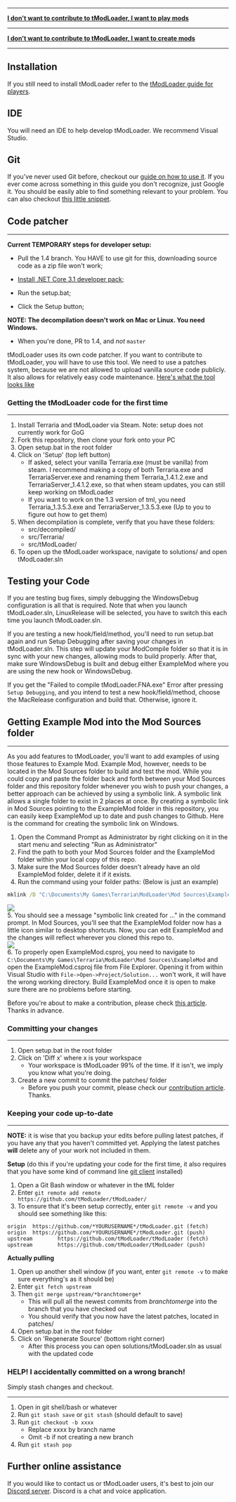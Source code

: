 ___

**[I don't want to contribute to tModLoader, I want to play mods](tModLoader-guide-for-players)**

___

**[I don't want to contribute to tModLoader, I want to create mods](tModLoader-guide-for-developers)**

___

## Installation
If you still need to install tModLoader refer to the [tModLoader guide for players](tModLoader-guide-for-players).

## IDE
You will need an IDE to help develop tModLoader. We recommend Visual Studio.

## Git
If you've never used Git before, checkout our [guide on how to use it](https://github.com/tModLoader/tModLoader/wiki/Intermediate-Git-&-mod-management). If you ever come across something in this guide you don't recognize, just Google it. You should be easily able to find something relevant to your problem. You can also checkout [this little snippet](#further-online-assistance).

## Code patcher
___
**Current TEMPORARY steps for developer setup:**
* Pull the 1.4 branch. You HAVE to use git for this, downloading source code as a zip file won't work;

* [Install .NET Core 3.1 developer pack;](https://dotnet.microsoft.com/download/visual-studio-sdks)

* Run the setup.bat;

* Click the Setup button;

**NOTE: The decompilation doesn't work on Mac or Linux. You need Windows.**

* When you're done, PR to 1.4, and *not* `master`

tModLoader uses its own code patcher. If you want to contribute to tModLoader, you will have to use this tool. We need to use a patches system, because we are not allowed to upload vanilla source code publicly. It also allows for relatively easy code maintenance. [Here's what the tool looks like](https://i.imgur.com/u9Yy1rl.png)

### Getting the tModLoader code for the first time
___
1. Install Terraria and tModLoader via Steam. Note: setup does not currently work for GoG
2. Fork this repository, then clone your fork onto your PC
3. Open setup.bat in the root folder
4. Click on 'Setup' (top left button)
    * If asked, select your vanilla Terraria.exe (must be vanilla) from steam. I recommend making a copy of both Terraria.exe and TerrariaServer.exe and renaming them Terraria_1.4.1.2.exe and TerrariaServer_1.4.1.2.exe, so that when steam updates, you can still keep working on tModLoader
    * If you want to work on the 1.3 version of tml, you need Terraria_1.3.5.3.exe and TerrariaServer_1.3.5.3.exe (Up to you to figure out how to get them)
5. When decompilation is complete, verify that you have these folders:
    * src/decompiled/
    * src/Terraria/
    * src/tModLoader/
6. To open up the tModLoader workspace, navigate to solutions/ and open tModLoader.sln

## Testing your Code
If you are testing bug fixes, simply debugging the WindowsDebug configuration is all that is required. Note that when you launch tModLoader.sln, LinuxRelease will be selected, you have to switch this each time you launch tModLoader.sln.

If you are testing a new hook/field/method, you'll need to run setup.bat again and run Setup Debugging after saving your changes in tModLoader.sln. This step will update your ModCompile folder so that it is in sync with your new changes, allowing mods to build properly. After that, make sure WindowsDebug is built and debug either ExampleMod where you are using the new hook or WindowsDebug.

If you get the "Failed to compile tModLoader.FNA.exe" Error after pressing `Setup Debugging`, and you intend to test a new hook/field/method, choose the MacRelease configuration and build that. Otherwise, ignore it.

## Getting Example Mod into the Mod Sources folder
___
As you add features to tModLoader, you'll want to add examples of using those features to Example Mod. Example Mod, however, needs to be located in the Mod Sources folder to build and test the mod. While you could copy and paste the folder back and forth between your Mod Sources folder and this repository folder whenever you wish to push your changes, a better approach can be achieved by using a symbolic link. A symbolic link allows a single folder to exist in 2 places at once. By creating a symbolic link in Mod Sources pointing to the ExampleMod folder in this repository, you can easily keep ExampleMod up to date and push changes to Github. Here is the command for creating the symbolic link on Windows. 
1. Open the Command Prompt as Administrator by right clicking on it in the start menu and selecting "Run as Administrator" 
2. Find the path to both your Mod Sources folder and the ExampleMod folder within your local copy of this repo.
3. Make sure the Mod Sources folder doesn't already have an old ExampleMod folder, delete it if it exists.
4. Run the command using your folder paths: (Below is just an example)
```cmd
mklink /D "C:\Documents\My Games\Terraria\ModLoader\Mod Sources\ExampleMod" "C:\Users\MyNameHere\Source\Repos\tModLoader\ExampleMod"
```
![](https://i.imgur.com/UmiWFha.png)    
5. You should see a message "symbolic link created for ..." in the command prompt. In Mod Sources, you'll see that the ExampleMod folder now has a little icon similar to desktop shortcuts. Now, you can edit ExampleMod and the changes will reflect wherever you cloned this repo to.    
![](https://i.imgur.com/pHVnAYN.png)  
6. To properly open ExampleMod.csproj, you need to navigate to `C:\Documents\My Games\Terraria\ModLoader\Mod Sources\ExampleMod` and open the ExampleMod.csproj file from File Explorer. Opening it from within Visual Studio with `File->Open->Project/Solution...` won't work, it will have the wrong working directory. Build ExampleMod once it is open to make sure there are no problems before starting.

Before you're about to make a contribution, please check [this article](https://github.com/tModLoader/tModLoader/blob/master/.github/CONTRIBUTING.md). Thanks in advance.

### Committing your changes
___
1. Open setup.bat in the root folder
2. Click on 'Diff x' where x is your workspace
    * Your workspace is tModLoader 99% of the time. If it isn't, we imply you know what you're doing.
3. Create a new commit to commit the patches/ folder
    * Before you push your commit, please check our [contribution article](https://github.com/tModLoader/tModLoader/blob/master/.github/CONTRIBUTING.md). Thanks.

### Keeping your code up-to-date
___
**NOTE:** it is wise that you backup your edits before pulling latest patches, if you have any that you haven't committed yet. Applying the latest patches **will** delete any of your work not included in them.

**Setup** (do this if you're updating your code for the first time, it also requires that you have some kind of command line [git client](https://cli.github.com/) installed)
1. Open a Git Bash window or whatever in the tML folder
2. Enter `git remote add remote https://github.com/tModLoader/tModLoader/`
3. To ensure that it's been setup correctly, enter `git remote -v` and you should see something like this:
```
origin  https://github.com/*YOURUSERNAME*/tModLoader.git (fetch)
origin  https://github.com/*YOURUSERNAME*/tModLoader.git (push)
upstream        https://github.com/tModLoader/tModLoader (fetch)
upstream        https://github.com/tModLoader/tModLoader (push)
```

**Actually pulling**
1. Open up another shell window (if you want, enter `git remote -v` to make sure everything's as it should be)
2. Enter `git fetch upstream`
3. Then `git merge upstream/*branchtomerge*`
   * This will pull all the newest commits from *branchtomerge* into the branch that you have checked out
   * You should verify that you now have the latest patches, located in patches/
4. Open setup.bat in the root folder
5. Click on 'Regenerate Source' (bottom right corner)
   * After this process you can open solutions/tModLoader.sln as usual with the updated code

### HELP! I accidentally committed on a wrong branch!
Simply stash changes and checkout.
___
1. Open in git shell/bash or whatever
2. Run `git stash save` or `git stash` (should default to save)
3. Run `git checkout -b xxxx`
    * Replace xxxx by branch name
    * Omit -b if not creating a new branch
4. Run `git stash pop`

## Further online assistance
If you would like to contact us or tModLoader users, it's best to join our [Discord server](https://tmodloader.net/discord). Discord is a chat and voice application.
